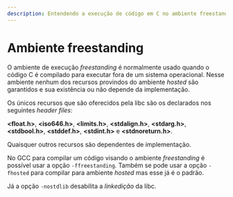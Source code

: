 ```yaml
---
description: Entendendo a execução de código em C no ambiente freestanding.
---
```


# Ambiente freestanding

O ambiente de execução _freestanding_ é normalmente usado quando o código C é compilado para executar fora de um sistema operacional. Nesse ambiente nenhum dos recursos provindos do ambiente _hosted_ são garantidos e sua existência ou não depende da implementação.

Os únicos recursos que são oferecidos pela libc são os declarados nos seguintes _header files_:

**&lt;float.h&gt;**, **&lt;iso646.h&gt;**, **&lt;limits.h&gt;**, **&lt;stdalign.h&gt;**, **&lt;stdarg.h&gt;**, **&lt;stdbool.h&gt;**, **&lt;stddef.h&gt;**, **&lt;stdint.h&gt;** e **&lt;stdnoreturn.h&gt;**.

Quaisquer outros recursos são dependentes de implementação.

No GCC para compilar um código visando o ambiente _freestanding_ é possível usar a opção `-ffreestanding`. Também se pode usar a opção `-fhosted` para compilar para ambiente _hosted_ mas esse já é o padrão.

Já a opção `-nostdlib` desabilita a _linkedição_ da libc.

